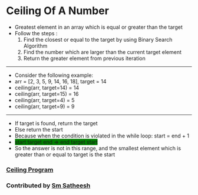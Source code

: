 # Ceiling Of A Number #

* Greatest element in an array which is equal or greater than the target
* Follow the steps :
	1. Find the closest or equal to the target by using Binary Search Algorithm
	2. Find the number which are larger than the current target element
	3. Return the greater element from previous iteration
	
--------

* Consider the following example:
* arr = [2, 3, 5, 9, 14, 16, 18], target = 14
* ceiling(arr, target=14) = 14
* ceiling(arr, target=15) = 16
* ceiling(arr, target=4) = 5
* ceiling(arr, target=9) = 9

--------

* If target is found, return the target
* Else return the start
* Because when the condition is violated in the while loop: start = end + 1
* <span style="background-color:green"> start  target  end              =>              end  target  start </span>
* So the answer is not in this range, and the smallest element which is greater than or equal to target is the start

### [Ceiling Program](https://github.com/smsatheesh/DSA-in-JAVA-with-Problems/blob/main/BinarySearch/Problems/Ceiling%20Problem/Ceiling.java) 
### Contributed by [Sm Satheesh](https://github.com/smsatheesh)
